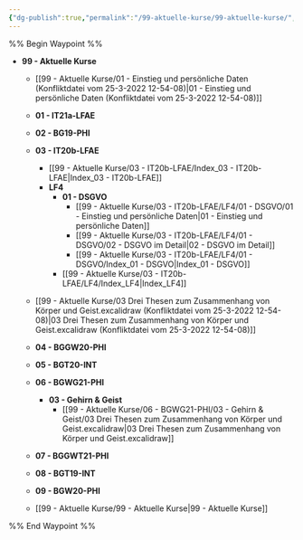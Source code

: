 ```yaml
---
{"dg-publish":true,"permalink":"/99-aktuelle-kurse/99-aktuelle-kurse/","tags":"gardenEntry"}
---
```



%% Begin Waypoint %%
- **99 - Aktuelle Kurse**
	- [[99 - Aktuelle Kurse/01 - Einstieg und persönliche Daten (Konfliktdatei vom 25-3-2022 12-54-08)|01 - Einstieg und persönliche Daten (Konfliktdatei vom 25-3-2022 12-54-08)]]
	- **01 - IT21a-LFAE**
	- **02 - BG19-PHI**
	- **03 - IT20b-LFAE**
		- [[99 - Aktuelle Kurse/03 - IT20b-LFAE/Index_03 - IT20b-LFAE|Index_03 - IT20b-LFAE]]
		- **LF4**
			- **01 - DSGVO**
				- [[99 - Aktuelle Kurse/03 - IT20b-LFAE/LF4/01 - DSGVO/01 - Einstieg und persönliche Daten|01 - Einstieg und persönliche Daten]]
				- [[99 - Aktuelle Kurse/03 - IT20b-LFAE/LF4/01 - DSGVO/02 - DSGVO im Detail|02 - DSGVO im Detail]]
				- [[99 - Aktuelle Kurse/03 - IT20b-LFAE/LF4/01 - DSGVO/Index_01 - DSGVO|Index_01 - DSGVO]]
			- [[99 - Aktuelle Kurse/03 - IT20b-LFAE/LF4/Index_LF4|Index_LF4]]
	- [[99 - Aktuelle Kurse/03 Drei Thesen zum Zusammenhang von Körper und Geist.excalidraw (Konfliktdatei vom 25-3-2022 12-54-08)|03 Drei Thesen zum Zusammenhang von Körper und Geist.excalidraw (Konfliktdatei vom 25-3-2022 12-54-08)]]
	- **04 - BGGW20-PHI**
	- **05 - BGT20-INT**
	- **06 - BGWG21-PHI**
		- **03 - Gehirn & Geist**
			- [[99 - Aktuelle Kurse/06 - BGWG21-PHI/03 - Gehirn & Geist/03 Drei Thesen zum Zusammenhang von Körper und Geist.excalidraw|03 Drei Thesen zum Zusammenhang von Körper und Geist.excalidraw]]
	- **07 - BGGWT21-PHI**
	- **08 - BGT19-INT**

	- **09 - BGW20-PHI**
	- [[99 - Aktuelle Kurse/99 - Aktuelle Kurse|99 - Aktuelle Kurse]]

%% End Waypoint %%
